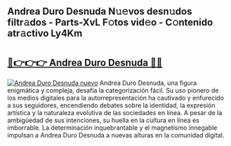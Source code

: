 ## Andrea Duro Desnuda N𝚞𝚎vos desn𝚞dos filtr𝚊dos - Parts-XvL F𝚘tos vid𝚎o - C𝚘ntenido atr𝚊ctivo Ly4Km

# <h2><a href="http://mbbpde.tromn.icu/?c=Andrea+Duro+Desnuda">🔗👉👉👉 Andrea Duro Desnuda 🔗🔗</a></h2>

[![Andrea Duro Desnuda nuevo](https://i.imgur.com/pEAQMta.gif)](http://mbbpde.tromn.icu/?c=Andrea+Duro+Desnuda)
Andrea Duro Desnuda, una figura enigmática y compleja, desafía la categorización fácil. Su uso pionero de los medios digitales para la autorrepresentación ha cautivado y enfurecido a sus seguidores, encendiendo debates sobre la identidad, la expresión artística y la naturaleza evolutiva de las sociedades en línea. A pesar de la ambigüedad de sus intenciones, su huella en la cultura en línea es imborrable. La determinación inquebrantable y el magnetismo innegable impulsan a Andrea Duro Desnuda a nuevas alturas en la comunidad digital.
